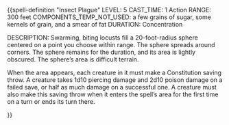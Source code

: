 {{spell-definition "Insect Plague"
LEVEL: 5
CAST_TIME: 1 Action
RANGE: 300 feet
COMPONENTS_TEMP_NOT_USED: a few grains of sugar, some kernels of grain, and a smear of fat
DURATION: Concentration

DESCRIPTION:
Swarming, biting locusts fill a 20-foot-radius sphere centered on a point you choose within range. The sphere spreads around corners. The sphere remains for the duration, and its area is lightly obscured. The sphere’s area is difficult terrain.

When the area appears, each creature in it must make a Constitution saving throw. A creature takes 1d10 piercing damage and 2d10 poison damage on a failed save, or half as much damage on a successful one. A creature must also make this saving throw when it enters the spell’s area for the first time on a turn or ends its turn there.

}}